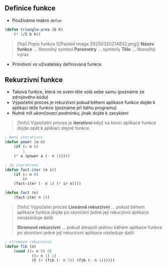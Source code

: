 ## Definice funkce
- Používáme makro `defun`
```lisp
(defun triangle-area (b h)
	(* 1/2 b h))
```
>[!tip] Popis funkce
>![[Pasted image 20250320214832.png]]
>**Název funkce** ... libovolný symbol
>**Parametry** ... symboly
>**Tělo** ... libovolný výraz
- Primitivní *vs* uživatelsky definovaná funkce

## Rekurzivní funkce
- Taková funkce, která ve svém těle volá sebe samu (poznáme ze zdrojového kódu)
- Výpočetní proces je rekurzivní pokud během aplikace funkce dojde k aplikaci téže funkce (poznáme při běhu programu)
- Nutné mít *ukončovací podmínku*, jinak dojde k zacyklení
>[!info]
>Výpočetní proces je **iterativní** když na konci aplikace funkce dojde opět k aplikaci stejné funkce.

```lisp
; Neni iterativni
(defun power (a n)
	(if (= n 0)
		1
	(* a (power a (- n 1)))))

; Je iterativni
(defun fact-iter (n ir)
	(if (= n 0)
		ir
	(fact-iter (- n 1) (* ir n))))

(defun fact (n)
	(fact-iter n 1))
```

> [!info] Výpočetní proces
> **Lineárně rekurzivní** ... pokud během aplikace funkce dojde po skončení jedné její rekurzivní aplikace nenásleduje další
> 
> **Stromově rekurzivní** ... pokud alespoň jednou během aplikace funkce po skončení jedné její rekurzivní aplikace následuje další

```lisp
; stromove rekurzivni
(defun fib (n)
	(cond ((= n 0) 0)
			((= n 1) 1)
			(t (+ (fib (- n 2)) (fib (- n 1))))))
```

